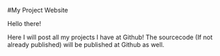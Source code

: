 #My Project Website

Hello there!

Here I will post all my projects I have at Github! The sourcecode (If not already published) will be published at Github as well.
